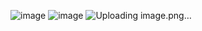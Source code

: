 ![image](https://github.com/user-attachments/assets/299eb500-c55a-4af7-a7d6-b1432e4dbd2f)
![image](https://github.com/user-attachments/assets/24796c62-b714-445d-9793-fd12ed091069)
![Uploading image.png…]()



